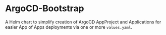 # ArgoCD-Bootstrap

A Helm chart to simplify creation of ArgoCD AppProject and Applications for easier App of Apps deployments via one or more `values.yaml`.
